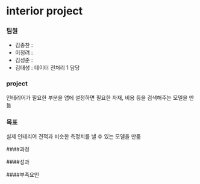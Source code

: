 interior project
================

### 팀원
  - 김종찬 :
  - 이정려 :
  - 김성준 :
  - 김태성 : 데이터 전처리 1 담당

### project
인테리어가 필요한 부분을 앱에 설정하면 필요한 자재, 비용 등을 검색해주는 모델을 만듦

### 목표
실제 인테리어 견적과 비슷한 측정치를 낼 수 있는 모델을 만듦

####과정

####성과

####부족요인

